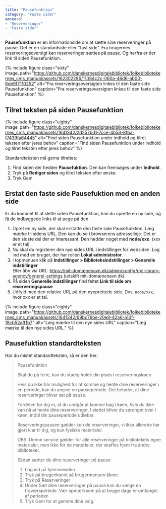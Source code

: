 ```yaml
---
title: "Pausefunktion"
category: "Faste sider"
emneord: 
- "Reserveringer"
- "Faste sider"
---
```

**Pausefunktion** er en informationside om at sætte sine reserveringer på pause. Det er en standardside eller "fast side".
Fra brugernes reserveringsoversigt kan reserveringer sættes på pause. Og herfra er der link til siden Pausefunktion.

{% include figure class="sixty" image_path="https://github.com/danskernesdigitalebibliotek/folkebibliotekernes_cms_manual/assets/162302286/11084c2c-060a-46d6-ab00-6de9f7110252" alt="Fra reserveringsoversigten linkes til den faste side Pausefunktion" caption="Fra reserveringsoversigten linkes til den faste side Pausefunktion" %} 

## Tilret teksten på siden Pausefunktion
{% include figure class="eighty" image_path="https://github.com/danskernesdigitalebibliotek/folkebibliotekernes_cms_manual/assets/1641342/2d257bd1-7cce-4b53-8fba-f7439fa64445" alt="Find siden Pausefunktion under indhold og tilret teksten efter jeres behov" caption="Find siden Pausefunktion under indhold og tilret teksten efter jeres behov" %} 

Standardteksten må gerne tilrettes:
1. Find siden der hedder **Pausefuktion**. Den kan fremsøges under **Indhold**.
2. Tryk på **Rediger siden** og tilret teksten efter ønske.
3. Tryk Gem

## Erstat den faste side Pausefuktion med en anden side

Er du kommet til at slette siden Pausefunktion, kan du oprette en ny side, og få de indbyggede links til at pege på den.

1. Opret en ny side, der skal erstatte den faste side Pausefunktion. Læg mærke til sidens URL. Den kan du se i browserens adresselinje. Det er den sidste del der er interessant. Den hedder noget med **node/xxx**. (xxx er et tal)
2. Nu skal du registerer den nye sides URL i indstillinger for websiden. Log ind med en bruger, der har rollen **Lokal administrator**.
3. I topmenuen klik på **Indstillinger > Biblioteksindstillinger > Generelle indstillinger**\
Eller åbn via URL: https://mit-domænenavn.dk/admin/config/dpl-library-agency/general-settings (udskift mit-domænenavn.dk)
4. På siden **Generelle indstillinger** find feltet **Link til side om reserveringspause**
5. Udfyld med den relative URL på den nyoprettede side. Dvs. `node/xxx`, hvor xxx er et tal.

{% include figure class="eighty" image_path="https://github.com/danskernesdigitalebibliotek/folkebibliotekernes_cms_manual/assets/1641342/69bc79be-20e9-42a6-a10f-18cb52aff1b7" alt="Læg mærke til den nye sides URL" caption="Læg mærke til den nye sides URL." %} 

## Pausefuktion standardteksten
Har du mistet standardteksten, så er den her:
>
> Pausefunktion
>
> Skal du på ferie, kan du stadig holde din plads i reserveringskøen.
>
> Hvis du ikke har mulighed for at komme og hente dine reserveringer i en periode, kan du angive en pauseperiode. Det betyder, at dine reserveringer bliver sat på pause.
> 
> Fordelen for dig er, at du undgår at komme bag i køen, hvis du ikke kan nå at hente dine reserveringer. I stedet bliver du sprunget over i køen, indtil din pauseperiode udløber.
> 
> Reserveringspausen gælder kun de reserveringer, vi ikke allerede har gjort klar til dig, og kun fysiske materialer.
> 
> OBS: Denne service gælder for alle reserveringer på bibliotekets egne materialer, men ikke for de materialer, der skaffes hjem fra andre biblioteker.
> 
> Sådan sætter du dine reserveringer på pause:
> 
> 1. Log ind på hjemmesiden
> 2. Tryk på brugerikonet så brugermenuen åbner
> 3. Tryk på Reserveringer
> 4. Under Sæt dine reserveringer på pause kan du vælge en fraværsperiode. Vær opmærksom på at begge dage er omfanget af perioden
> 5. Tryk Gem for at gemme dine valg.
